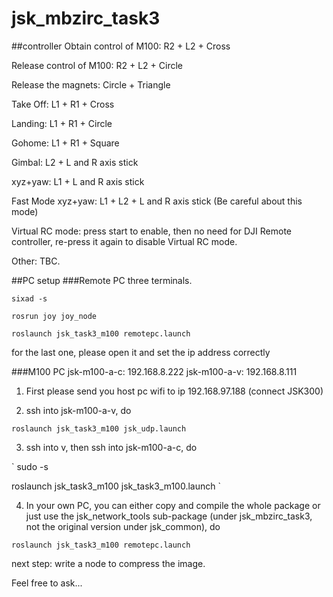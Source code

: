# jsk_mbzirc_task3

##controller
Obtain control of M100:  R2 + L2 + Cross

Release control of M100: R2 + L2 + Circle

Release the magnets:  Circle + Triangle

Take Off:   L1 + R1 + Cross

Landing:    L1 + R1 + Circle

Gohome:   L1 + R1 +  Square

Gimbal:   L2 + L and R axis stick

xyz+yaw:  L1 + L and R axis stick

Fast Mode xyz+yaw: L1 + L2 + L and R axis stick (Be careful about this mode)

Virtual RC mode:   press start to enable, then no need for DJI Remote controller, re-press it again to disable Virtual RC mode.
 
Other:  TBC.

##PC setup
###Remote PC
three terminals.

`
sixad -s
`

`
rosrun joy joy_node 
`

`
roslaunch jsk_task3_m100 remotepc.launch
`

for the last one, please open it and set the ip address correctly

###M100 PC
jsk-m100-a-c: 192.168.8.222
jsk-m100-a-v: 192.168.8.111

1. First please send you host pc wifi to ip 192.168.97.188 (connect JSK300)

2. ssh into jsk-m100-a-v, do 

`
roslaunch jsk_task3_m100 jsk_udp.launch
`

3. ssh into v, then ssh into jsk-m100-a-c, do

`
sudo -s

roslaunch jsk_task3_m100 jsk_task3_m100.launch
`

4. In your own PC, you can either copy and compile the 
whole package or just use the jsk_network_tools sub-package
(under jsk_mbzirc_task3, not the original version under jsk_common), do


`
roslaunch jsk_task3_m100 remotepc.launch
`

next step: write a node to compress the image.

Feel free to ask...

















